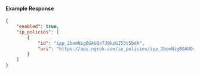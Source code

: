 <!-- Code generated for API Clients. DO NOT EDIT. -->

#### Example Response

```json
{
	"enabled": true,
	"ip_policies": [
		{
			"id": "ipp_2bomNigBGAUQo7J9kzGI53t5bdA",
			"uri": "https://api.ngrok.com/ip_policies/ipp_2bomNigBGAUQo7J9kzGI53t5bdA"
		}
	]
}
```
